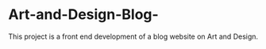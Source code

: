 # Art-and-Design-Blog-
This project is a front end development of a blog website on Art and Design.
